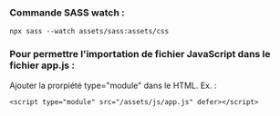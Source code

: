 ### Commande SASS watch :
```
npx sass --watch assets/sass:assets/css
```

### Pour permettre l'importation de fichier JavaScript dans le fichier app.js : 
Ajouter la prorpiété type="module" dans le HTML. Ex. : 
```
<script type="module" src="/assets/js/app.js" defer></script>
```
